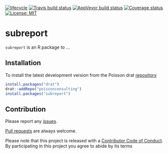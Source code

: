 
<!-- README.md is generated from README.Rmd. Please edit that file -->

[![lifecycle](https://img.shields.io/badge/lifecycle-experimental-orange.svg)](https://www.tidyverse.org/lifecycle/#experimental)
[![Travis build
status](https://travis-ci.org/poissonconsulting/subreport.svg?branch=master)](https://travis-ci.org/poissonconsulting/subreport)
[![AppVeyor build
status](https://ci.appveyor.com/api/projects/status/github/poissonconsulting/subreport?branch=master&svg=true)](https://ci.appveyor.com/project/poissonconsulting/subreport)
[![Coverage
status](https://codecov.io/gh/poissonconsulting/subreport/branch/master/graph/badge.svg)](https://codecov.io/github/poissonconsulting/subreport?branch=master)
[![License:
MIT](https://img.shields.io/badge/License-MIT-green.svg)](https://opensource.org/licenses/MIT)

# subreport

`subreport` is an R package to …

## Installation

To install the latest development version from the Poisson drat
[repository](https://github.com/poissonconsulting/drat)

``` r
install.packages("drat")
drat::addRepo("poissonconsulting")
install.packages("subreport")
```

## Contribution

Please report any
[issues](https://github.com/poissonconsulting/subreport/issues).

[Pull requests](https://github.com/poissonconsulting/subreport/pulls)
are always welcome.

Please note that this project is released with a [Contributor Code of
Conduct](CONDUCT.md). By participating in this project you agree to
abide by its terms
